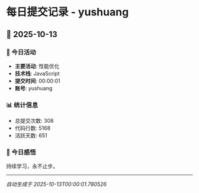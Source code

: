 # 每日提交记录 - yushuang

## 📅 2025-10-13

### 🎯 今日活动
- **主要活动**: 性能优化
- **技术栈**: JavaScript
- **提交时间**: 00:00:01
- **账号**: yushuang

### 📊 统计信息
- 总提交次数: 308
- 代码行数: 5168
- 活跃天数: 651

### 💭 今日感悟
持续学习，永不止步。

---
*自动生成于 2025-10-13T00:00:01.780526*

